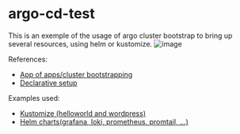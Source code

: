 # argo-cd-test

This is an exemple of the usage of argo cluster bootstrap to bring up several resources, using helm or kustomize.
![image](https://user-images.githubusercontent.com/18078161/116833221-5eda4280-ab8e-11eb-97fa-ae3998be640c.png)


References:

- [App of apps/cluster bootstrapping](https://argoproj.github.io/argo-cd/operator-manual/cluster-bootstrapping/)
- [Declarative setup](https://argoproj.github.io/argo-cd/operator-manual/declarative-setup/#applications)

Examples used:
- [Kustomize (helloworld and wordpress)](https://github.com/kubernetes-sigs/kustomize/tree/master/examples)
- [Helm charts(grafana, loki, prometheus, promtail, ...)](https://artifacthub.io/packages/helm/grafana/grafana)
